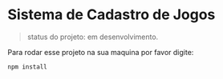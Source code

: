 <h1> Sistema de Cadastro de Jogos</h1>

> status do projeto: em desenvolvimento.

Para rodar esse projeto na sua maquina por favor digite:
```
npm install
```
